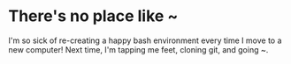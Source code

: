 # There's no place like ~

I'm so sick of re-creating a happy bash environment every time I move to a new computer! Next time, I'm tapping me feet, cloning git, and going ~.
